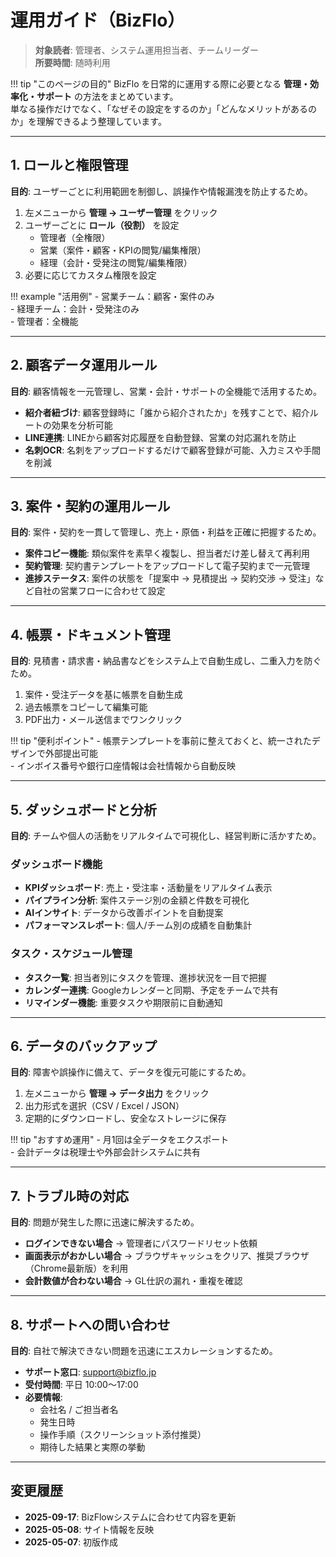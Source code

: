 # 運用ガイド（BizFlo）

> **対象読者**: 管理者、システム運用担当者、チームリーダー  
> **所要時間**: 随時利用

!!! tip "このページの目的"
    BizFlo を日常的に運用する際に必要となる **管理・効率化・サポート** の方法をまとめています。  
    単なる操作だけでなく、「なぜその設定をするのか」「どんなメリットがあるのか」を理解できるよう整理しています。  

---

## 1. ロールと権限管理

**目的**: ユーザーごとに利用範囲を制御し、誤操作や情報漏洩を防止するため。  

1. 左メニューから **管理 → ユーザー管理** をクリック  
2. ユーザーごとに **ロール（役割）** を設定  
   - 管理者（全権限）  
   - 営業（案件・顧客・KPIの閲覧/編集権限）  
   - 経理（会計・受発注の閲覧/編集権限）  
3. 必要に応じてカスタム権限を設定  

!!! example "活用例"
    - 営業チーム：顧客・案件のみ  
    - 経理チーム：会計・受発注のみ  
    - 管理者：全機能  

---

## 2. 顧客データ運用ルール

**目的**: 顧客情報を一元管理し、営業・会計・サポートの全機能で活用するため。  

- **紹介者紐づけ**: 顧客登録時に「誰から紹介されたか」を残すことで、紹介ルートの効果を分析可能  
- **LINE連携**: LINEから顧客対応履歴を自動登録、営業の対応漏れを防止  
- **名刺OCR**: 名刺をアップロードするだけで顧客登録が可能、入力ミスや手間を削減  

---

## 3. 案件・契約の運用ルール

**目的**: 案件・契約を一貫して管理し、売上・原価・利益を正確に把握するため。  

- **案件コピー機能**: 類似案件を素早く複製し、担当者だけ差し替えて再利用  
- **契約管理**: 契約書テンプレートをアップロードして電子契約まで一元管理  
- **進捗ステータス**: 案件の状態を「提案中 → 見積提出 → 契約交渉 → 受注」など自社の営業フローに合わせて設定  

---

## 4. 帳票・ドキュメント管理

**目的**: 見積書・請求書・納品書などをシステム上で自動生成し、二重入力を防ぐため。  

1. 案件・受注データを基に帳票を自動生成  
2. 過去帳票をコピーして編集可能  
3. PDF出力・メール送信までワンクリック  

!!! tip "便利ポイント"
    - 帳票テンプレートを事前に整えておくと、統一されたデザインで外部提出可能  
    - インボイス番号や銀行口座情報は会社情報から自動反映  

---

## 5. ダッシュボードと分析

**目的**: チームや個人の活動をリアルタイムで可視化し、経営判断に活かすため。

### ダッシュボード機能
- **KPIダッシュボード**: 売上・受注率・活動量をリアルタイム表示
- **パイプライン分析**: 案件ステージ別の金額と件数を可視化
- **AIインサイト**: データから改善ポイントを自動提案
- **パフォーマンスレポート**: 個人/チーム別の成績を自動集計

### タスク・スケジュール管理
- **タスク一覧**: 担当者別にタスクを管理、進捗状況を一目で把握
- **カレンダー連携**: Googleカレンダーと同期、予定をチームで共有
- **リマインダー機能**: 重要タスクや期限前に自動通知  

---

## 6. データのバックアップ

**目的**: 障害や誤操作に備えて、データを復元可能にするため。  

1. 左メニューから **管理 → データ出力** をクリック  
2. 出力形式を選択（CSV / Excel / JSON）  
3. 定期的にダウンロードし、安全なストレージに保存  

!!! tip "おすすめ運用"
    - 月1回は全データをエクスポート  
    - 会計データは税理士や外部会計システムに共有  

---

## 7. トラブル時の対応

**目的**: 問題が発生した際に迅速に解決するため。  

- **ログインできない場合** → 管理者にパスワードリセット依頼  
- **画面表示がおかしい場合** → ブラウザキャッシュをクリア、推奨ブラウザ（Chrome最新版）を利用  
- **会計数値が合わない場合** → GL仕訳の漏れ・重複を確認  

---

## 8. サポートへの問い合わせ

**目的**: 自社で解決できない問題を迅速にエスカレーションするため。  

- **サポート窓口**: support@bizflo.jp  
- **受付時間**: 平日 10:00〜17:00  
- **必要情報**:  
  - 会社名 / ご担当者名  
  - 発生日時  
  - 操作手順（スクリーンショット添付推奨）  
  - 期待した結果と実際の挙動  

---

## 変更履歴
- **2025-09-17**: BizFlowシステムに合わせて内容を更新
- **2025-05-08**: サイト情報を反映
- **2025-05-07**: 初版作成

